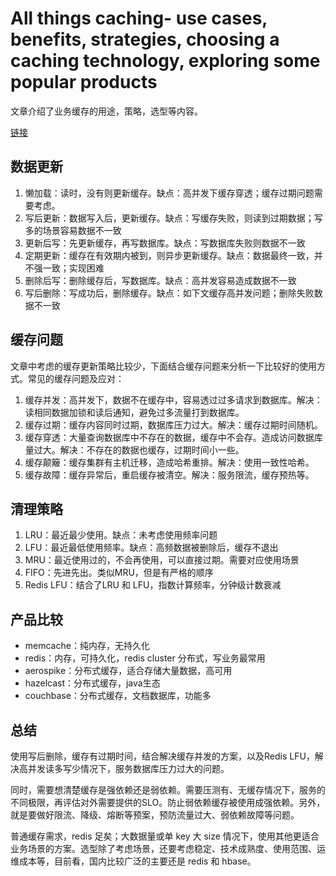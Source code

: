 # All things caching- use cases, benefits, strategies, choosing a caching technology, exploring some popular products




文章介绍了业务缓存的用途，策略，选型等内容。

[链接](https://medium.com/datadriveninvestor/all-things-caching-use-cases-benefits-strategies-choosing-a-caching-technology-exploring-fa6c1f2e93aa)

## 数据更新

1. 懒加载：读时，没有则更新缓存。缺点：高并发下缓存穿透；缓存过期问题需要考虑。
2. 写后更新：数据写入后，更新缓存。缺点：写缓存失败，则读到过期数据；写多的场景容易数据不一致
3. 更新后写：先更新缓存，再写数据库。缺点：写数据库失败则数据不一致
4. 定期更新：缓存在有效期内被到，则异步更新缓存。缺点：数据最终一致，并不强一致；实现困难
5. 删除后写：删除缓存后，写数据库。缺点：高并发容易造成数据不一致
6. 写后删除：写成功后，删除缓存。缺点：如下文缓存高并发问题；删除失败数据不一致

## 缓存问题

文章中考虑的缓存更新策略比较少，下面结合缓存问题来分析一下比较好的使用方式。常见的缓存问题及应对：

1. 缓存并发：高并发下，数据不在缓存中，容易透过过多请求到数据库。解决：读相同数据加锁和读后通知，避免过多流量打到数据库。
2. 缓存过期：缓存内容同时过期，数据库压力过大。解决：缓存过期时间随机。
3. 缓存穿透：大量查询数据库中不存在的数据，缓存中不会存。造成访问数据库量过大。解决：不存在的数据也缓存，过期时间小一些。
4. 缓存颠簸：缓存集群有主机迁移，造成哈希重排。解决：使用一致性哈希。
5. 缓存故障：缓存异常后，重启缓存被清空。解决：服务限流，缓存预热等。


## 清理策略

1. LRU：最近最少使用。缺点：未考虑使用频率问题
2. LFU：最近最低使用频率。缺点：高频数据被删除后，缓存不退出
3. MRU：最近使用过的，不会再使用，可以直接过期。需要对应使用场景
4. FIFO：先进先出。类似MRU，但是有严格的顺序
5. Redis LFU：结合了LRU 和 LFU，指数计算频率，分钟级计数衰减

## 产品比较

- memcache：纯内存，无持久化
- redis：内存，可持久化，redis cluster 分布式，写业务最常用
- aerospike：分布式缓存，适合存储大量数据，高可用
- hazelcast：分布式缓存，java生态
- couchbase：分布式缓存，文档数据库，功能多


## 总结
使用写后删除，缓存有过期时间，结合解决缓存并发的方案，以及Redis LFU，解决高并发读多写少情况下，服务数据库压力过大的问题。

同时，需要想清楚缓存是强依赖还是弱依赖。需要压测有、无缓存情况下，服务的不同极限，再评估对外需要提供的SLO。防止弱依赖缓存被使用成强依赖。另外，就是要做好限流、降级、熔断等预案，预防流量过大、弱依赖故障等问题。

普通缓存需求，redis 足矣；大数据量或单 key 大 size 情况下，使用其他更适合业务场景的方案。选型除了考虑场景，还要考虑稳定、技术成熟度、使用范围、运维成本等，目前看，国内比较广泛的主要还是 redis 和 hbase。